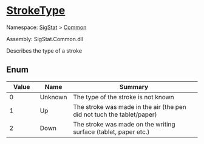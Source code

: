 # [StrokeType](./StrokeType.md)
Namespace: [SigStat]() > [Common](./README.md)

Assembly: SigStat.Common.dll


Describes the type of a stroke

##	Enum

| Value | Name | Summary | 
| --- | --- | --- | 
| 0<img width=80>| Unknown| The type of the stroke is not known<img width=80>| <br>
| 1<img width=80>| Up| The stroke was made in the air (the pen did not tuch the tablet/paper)<img width=80>| <br>
| 2<img width=80>| Down| The stroke was made on the writing surface (tablet, paper etc.)<img width=80>| <br>


